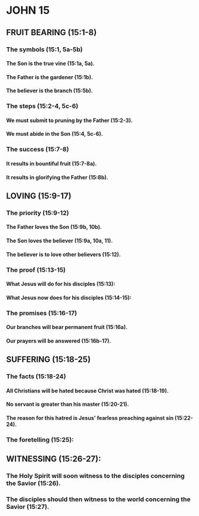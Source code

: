 ---
---
# JOHN 15
## FRUIT BEARING (15:1-8) 
###  The symbols (15:1, 5a-5b) 
####  The Son is the true vine (15:1a, 5a). 
####  The Father is the gardener (15:1b). 
####  The believer is the branch (15:5b). 
###  The steps (15:2-4, 5c-6) 
####  We must submit to pruning by the Father (15:2-3). 
####  We must abide in the Son (15:4, 5c-6). 
###  The success (15:7-8) 
####  It results in bountiful fruit (15:7-8a). 
####  It results in glorifying the Father (15:8b). 
## LOVING (15:9-17) 
###  The priority (15:9-12) 
####  The Father loves the Son (15:9b, 10b). 
####  The Son loves the believer (15:9a, 10a, 11). 
####  The believer is to love other believers (15:12). 
###  The proof (15:13-15) 
####  What Jesus will do for his disciples (15:13): 
####  What Jesus now does for his disciples (15:14-15): 
###  The promises (15:16-17) 
####  Our branches will bear permanent fruit (15:16a). 
####  Our prayers will be answered (15:16b-17). 
## SUFFERING (15:18-25) 
###  The facts (15:18-24) 
####  All Christians will be hated because Christ was hated (15:18-19). 
####  No servant is greater than his master (15:20-21). 
####  The reason for this hatred is Jesus\' fearless preaching against sin (15:22-24). 
###  The foretelling (15:25): 
## WITNESSING (15:26-27): 
###  The Holy Spirit will soon witness to the disciples concerning the Savior (15:26). 
###  The disciples should then witness to the world concerning the Savior (15:27). 
